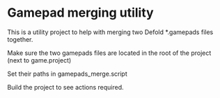 # Gamepad merging utility

This is a utility project to help with merging two Defold *.gamepads files together.

Make sure the two gamepads files are located in the root of the project (next to game.project)

Set their paths in gamepads_merge.script

Build the project to see actions required.
